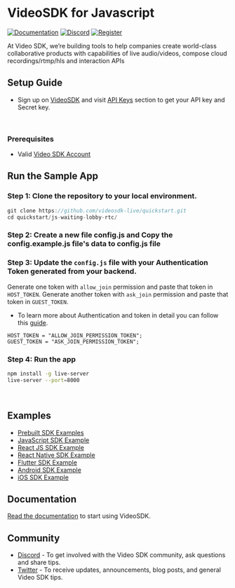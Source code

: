 # VideoSDK for Javascript

[![Documentation](https://img.shields.io/badge/Read-Documentation-blue)](https://docs.videosdk.live/react/guide/video-and-audio-calling-api-sdk/getting-started)
[![Discord](https://img.shields.io/discord/876774498798551130?label=Join%20on%20Discord)](https://discord.gg/kgAvyxtTxv)
[![Register](https://img.shields.io/badge/Contact-Know%20More-blue)](https://app.videosdk.live/signup)

At Video SDK, we’re building tools to help companies create world-class collaborative products with capabilities of live audio/videos, compose cloud recordings/rtmp/hls and interaction APIs

## Setup Guide

- Sign up on [VideoSDK](https://app.videosdk.live/) and visit [API Keys](https://app.videosdk.live/api-keys) section to get your API key and Secret key.

<br/>

### Prerequisites

- Valid [Video SDK Account](https://app.videosdk.live/signup)

## Run the Sample App

### Step 1: Clone the repository to your local environment.

```js
git clone https://github.com/videosdk-live/quickstart.git
cd quickstart/js-waiting-lobby-rtc/
```

### Step 2: Create a new file config.js and Copy the config.example.js file's data to config.js file

### Step 3: Update the `config.js` file with your Authentication Token generated from your backend.

Generate one token with `allow_join` permission and paste that token in `HOST_TOKEN`.
Generate another token with `ask_join` permission and paste that token in `GUEST_TOKEN`.

- To learn more about Authentication and token in detail you can follow this [guide](https://docs.videosdk.live/javascript/guide/video-and-audio-calling-api-sdk/authentication-and-token).

```
HOST_TOKEN = "ALLOW_JOIN_PERMISSION_TOKEN";
GUEST_TOKEN = "ASK_JOIN_PERMISSION_TOKEN";
```

### Step 4: Run the app

```sh
npm install -g live-server
live-server --port=8000
```

<br/>

## Examples

- [Prebuilt SDK Examples](https://github.com/videosdk-live/videosdk-rtc-prebuilt-examples)
- [JavaScript SDK Example](https://github.com/videosdk-live/videosdk-rtc-javascript-sdk-example)
- [React JS SDK Example](https://github.com/videosdk-live/videosdk-rtc-react-sdk-example)
- [React Native SDK Example](https://github.com/videosdk-live/videosdk-rtc-react-native-sdk-example)
- [Flutter SDK Example](https://github.com/videosdk-live/videosdk-rtc-flutter-sdk-example)
- [Android SDK Example](https://github.com/videosdk-live/videosdk-rtc-android-java-sdk-example)
- [iOS SDK Example](https://github.com/videosdk-live/videosdk-rtc-ios-sdk-example)

## Documentation

[Read the documentation](https://docs.videosdk.live/) to start using VideoSDK.

## Community

- [Discord](https://discord.gg/Gpmj6eCq5u) - To get involved with the Video SDK community, ask questions and share tips.
- [Twitter](https://twitter.com/video_sdk) - To receive updates, announcements, blog posts, and general Video SDK tips.
